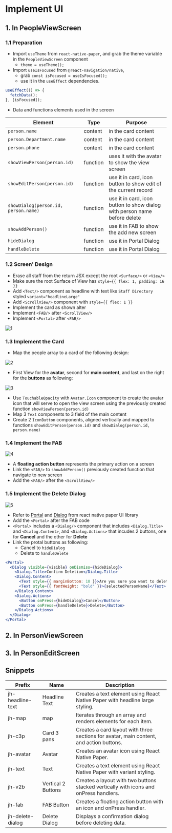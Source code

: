# Implement UI

## 1. In PeopleViewScreen

### 1.1 Preparation

- Import `useTheme` from `react-native-paper`, and grab the theme variable in the `PeopleViewScreen` component
  - `theme = useTheme();`
- Import `useIsFocused` from `@react-navigation/native`,
  - grab `const isFocused = useIsFocused();`
  - use it in the `useEffect` dependencies.

```javascript
useEffect(() => {
  fetchData();
}, [isFocused]);
```

- Data and functions elements used in the screen

| Element                              | Type     | Purpose                                                                   |
| ------------------------------------ | -------- | ------------------------------------------------------------------------- |
| `person.name`                        | content  | in the card content                                                       |
| `person.Department.name`             | content  | in the card content                                                       |
| `person.phone`                       | content  | in the card content                                                       |
| `showViewPerson(person.id)`          | function | uses it with the avatar to show the view screen                           |
| `showEditPerson(person.id)`          | function | use it in card, icon button to show edit of the current record            |
| `showDialog(person.id, person.name)` | function | use it in card, icon button to show dialog with person name before delete |
| `showAddPerson()`                    | function | use it in FAB to show the add new screen                                  |
| `hideDialog`                         | function | use it in Portal Dialog                                                   |
| `handleDelete`                       | function | use it in Portal Dialog                                                   |

### 1.2 Screen' Design

- Erase all staff from the return JSX except the root `<Surface/>` or `<View/>`
- Make sure the root Surface of View has `style={{ flex: 1, padding: 16 }}`
- Add `<Text/>` component as headline with text like `Staff Directory` styled `variant="headlineLarge"`
- Add `<ScrollView/>` component with `style={{ flex: 1 }}`
- Implement the card as shown alter
- Implement `<FAB/>` after `<ScrollView/>`
- Implement `<Portal>` after `<FAB/>`

![1](Images/JH_2024-11-24-17-00-18.png)

### 1.3 Implement the Card

- Map the people array to a card of the following design:

![2](Images/JH_2024-11-24-14-56-09.png)

- First View for the **avatar**, second for **main content**, and last on the right for the **buttons** as following:

![3](Images/JH_2024-11-24-17-24-44.png)

- Use `TouchableOpacity` with `Avatar.Icon` component to create the avatar icon that will serve to open the view screen using the previously created function `showViewPerson(person.id)`
- Map 3 `Text` components to 3 field of the main content
- Create 2 `IconButton` components, aligned vertically and mapped to functions `showEditPerson(person.id)` and `showDialog(person.id, person.name)`

### 1.4 Implement the FAB

![4](Images/JH_2024-11-24-17-27-13.png)

- A **floating action button** represents the primary action on a screen
- Link the `<FAB/>` to `showAddPerson()` previously created function that navigate to new screen
- Add the `<FAB/>` after the `<ScrollView/>`

### 1.5 Implement the Delete Dialog

![5](Images/JH_2024-11-24-17-27-43.png)

- Refer to [Portal](https://callstack.github.io/react-native-paper/docs/components/Portal/) and [Dialog](https://callstack.github.io/react-native-paper/docs/components/Dialog/) from react native paper UI library
- Add the `<Portal>` after the FAB code
- `<Portal>` includes a `<Dialog/>` component that includes `<Dialog.Title>` and `<Dialog.Content>`, and `<Dialog.Actions>` that incudes 2 buttons, one for **Cancel** and the other for **Delete**
- Link the protal buttons as following:
  - Cancel to `hideDialog`
  - Delete to `handleDelete`

```jsx
<Portal>
  <Dialog visible={visible} onDismiss={hideDialog}>
    <Dialog.Title>Confirm Deletion</Dialog.Title>
    <Dialog.Content>
      <Text style={{ marginBottom: 10 }}>Are you sure you want to delete?</Text>
      <Text style={{ fontWeight: "bold" }}>{selectedPersonName}</Text>
    </Dialog.Content>
    <Dialog.Actions>
      <Button onPress={hideDialog}>Cancel</Button>
      <Button onPress={handleDelete}>Delete</Button>
    </Dialog.Actions>
  </Dialog>
</Portal>
```

## 2. In PersonViewScreen

## 3. In PersonEditScreen

## Snippets

| **Prefix**       | **Name**           | **Description**                                                                         |
| ---------------- | ------------------ | --------------------------------------------------------------------------------------- |
| jh-headline-text | Headline Text      | Creates a text element using React Native Paper with headline large styling.            |
| jh-map           | map                | Iterates through an array and renders elements for each item.                           |
| jh-c3p           | Card 3 pans        | Creates a card layout with three sections for avatar, main content, and action buttons. |
| jh-avatar        | Avatar             | Creates an avatar icon using React Native Paper.                                        |
| jh-text          | Text               | Creates a text element using React Native Paper with variant styling.                   |
| jh-v2b           | Vertical 2 Buttons | Creates a layout with two buttons stacked vertically with icons and onPress handlers.   |
| jh-fab           | FAB Button         | Creates a floating action button with an icon and onPress handler.                      |
| jh-delete-dialog | Delete Dialog      | Displays a confirmation dialog before deleting data.                                    |
